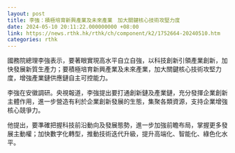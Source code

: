 ```yaml
---
layout: post
title: 李強：積極培育新興產業及未來產業　加大關鍵核心技術攻堅力度
date: 2024-05-10 20:11:22.000000000 +08:00
link: https://news.rthk.hk/rthk/ch/component/k2/1752664-20240510.htm
categories: rthk
---
```


國務院總理李強表示，要著眼實現高水平自立自強，以科技創新引領產業創新，加快發展新質生產力；要積極培育新興產業及未來產業，加大關鍵核心技術攻堅力度，增強產業鏈供應鏈自主可控能力。

李強在安徽調研。央視報道，李強提出要打通創新鏈及產業鏈，充分發揮企業創新主體作用，進一步營造有利於企業創新發展的生態，集聚各類資源，支持企業增強核心競爭力。

他提出，要準確把握科技前沿動向及發展態勢，進一步加強前瞻布局，掌握更多發展主動權；加快數字化轉型，推動技術迭代升級，提升高端化、智能化、綠色化水平。

